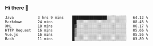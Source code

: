 ### Hi there 👋

<!--
**urzz/urzz** is a ✨ _special_ ✨ repository because its `README.md` (this file) appears on your GitHub profile.

Here are some ideas to get you started:

- 🔭 I’m currently working on ...
- 🌱 I’m currently learning ...
- 👯 I’m looking to collaborate on ...
- 🤔 I’m looking for help with ...
- 💬 Ask me about ...
- 📫 How to reach me: ...
- 😄 Pronouns: ...
- ⚡ Fun fact: ...
-->

<!--START_SECTION:waka-->

```text
Java           3 hrs 9 mins    ████████████████░░░░░░░░░   64.12 %
Markdown       24 mins         ██░░░░░░░░░░░░░░░░░░░░░░░   08.43 %
XML            18 mins         █▓░░░░░░░░░░░░░░░░░░░░░░░   06.17 %
HTTP Request   16 mins         █▒░░░░░░░░░░░░░░░░░░░░░░░   05.66 %
Vue.js         16 mins         █▒░░░░░░░░░░░░░░░░░░░░░░░   05.56 %
Bash           11 mins         █░░░░░░░░░░░░░░░░░░░░░░░░   03.89 %
```

<!--END_SECTION:waka-->
